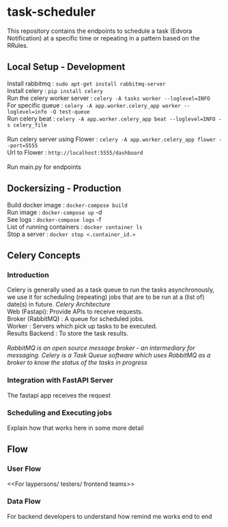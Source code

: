 # task-scheduler
This repository contains the endpoints to schedule a task (Edvora Notification) at a specific time or repeating in a pattern based on the RRules.

## Local Setup - Development
Install rabbitmq : `sudo apt-get install rabbitmq-server` <br />
Install celery : `pip install celery` <br />
Run the celery worker server : `celery -A tasks worker --loglevel=INFO` <br />
For specific queue : `celery -A app.worker.celery_app worker --loglevel=info -Q test-queue` <br />
Run celery beat : `celery -A app.worker.celery_app beat --loglevel=INFO -s celery_file` <br />
<br />
Run celery server using Flower : `celery -A app.worker.celery_app flower --port=5555` <br />
Url to Flower : `http://localhost:5555/dashboard` <br />
<br />
Run main.py for endpoints<br />
 
## Dockersizing - Production
Build docker image : `docker-compose build` <br />
Run image : `docker-compose up` -d <br />
See logs : `docker-compose logs` -f<br />
List of running containers : `docker container ls` <br />
Stop a server : `docker stop <.container_id.>` <br />

## Celery Concepts
### Introduction
Celery is generally used as a task queue to run the tasks asynchronously, we use it for scheduling (repeating) jobs that are to be run at a (list of) date(s) in future. <i> Celery Architecture </i> <br />
Web (Fastapi): Provide APIs to receive requests.<br />
Broker (RabbitMQ) : A queue for scheduled jobs.<br />
Worker : Servers which pick up tasks to be executed.<br />
Results Backend : To store the task results.<br />
<br /> 
<i> RabbitMQ is an open source message broker - an intermediary for messaging. Celery is a Task Queue software which uses RabbitMQ as a broker to know the status of the tasks in progress </i> <br /> 

### Integration with FastAPI Server
The fastapi app receives the request<br /> 
### Scheduling and Executing jobs
Explain how that works here in some more detail <br /> 


## Flow

### User Flow
<<For laypersons/ testers/ frontend teams>>

### Data Flow
For backend developers to understand how remind me works end to end

